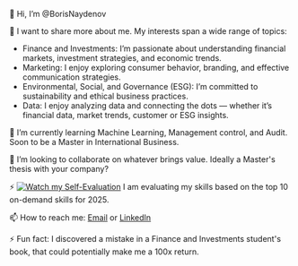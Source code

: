 👋 Hi, I’m @BorisNaydenov 

 
  👀 I want to share more about me. My interests span a wide range of topics:

- Finance and Investments: I’m passionate about understanding financial markets, investment strategies, and economic trends.                                                                     
- Marketing: I enjoy exploring consumer behavior, branding, and effective communication strategies.                                                                                           
- Environmental, Social, and Governance (ESG): I’m committed to sustainability and ethical business practices.                                                                                 
- Data: I enjoy analyzing data and connecting the dots — whether it’s financial data, market trends, customer or ESG insights.

 🌱 I’m currently learning Machine Learning, Management control, and Audit. Soon to be a Master in International Business.

  
 💞️ I’m looking to collaborate on whatever brings value. Ideally a Master's thesis with your company?
 
 ⚡ [![Watch my Self-Evaluation](https://img.youtube.com/vi/)](https://youtu.be/7InM7vaz7-o?si=I_QEhsLniF4UXDCE)
       I am evaluating my skills based on the top 10 on-demand skills for 2025.
 
  📫 How to reach me: <a href="mailto:borissnaydenov@gmail.com">Email</a> or <a href="https://www.linkedin.com/in/boris-naydenov/">LinkedIn</a>
 
  ⚡ Fun fact: I discovered a mistake in a Finance and Investments student's book, that could potentially make me a 100x return. 


<!---
BorisNaydenov/BorisNaydenov is a ✨ special ✨ repository because its `README.md` (this file) appears on your GitHub profile.
You can click the Preview link to take a look at your changes.
--->
